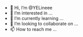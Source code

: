 - 👋 Hi, I’m @YELineee
- 👀 I’m interested in ...
- 🌱 I’m currently learning ...
- 💞️ I’m looking to collaborate on ...
- 📫 How to reach me ...

<!---
YELineee/YELineee is a ✨ special ✨ repository because its `README.md` (this file) appears on your GitHub profile.
You can click the Preview link to take a look at your changes.
--->
